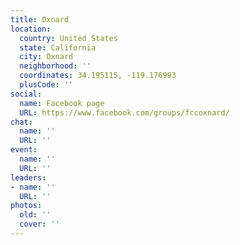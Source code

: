 ```yaml
---
title: Oxnard
location:
  country: United States
  state: California
  city: Oxnard
  neighborhood: ''
  coordinates: 34.195115, -119.176993
  plusCode: ''
social:
  name: Facebook page
  URL: https://www.facebook.com/groups/fccoxnard/
chat:
  name: ''
  URL: ''
event:
  name: ''
  URL: ''
leaders:
- name: ''
  URL: ''
photos:
  old: ''
  cover: ''
---
```

